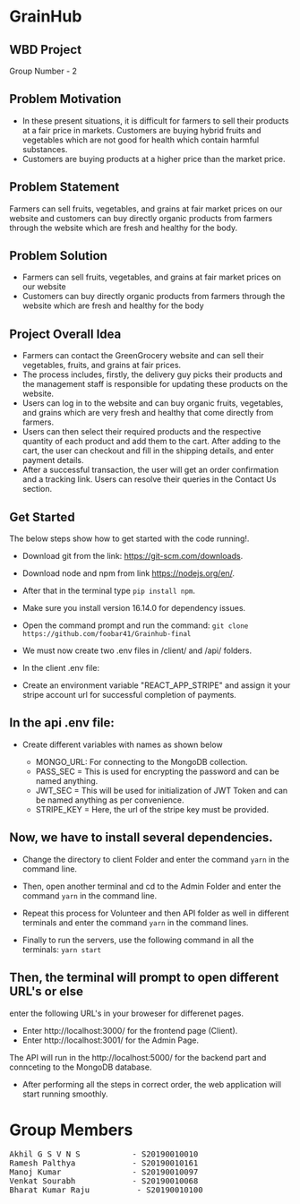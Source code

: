# GrainHub
## WBD Project

Group Number - 2

## Problem Motivation
- In these present situations, it is difficult for farmers to sell their products at a fair price in markets. Customers are buying hybrid fruits and vegetables which are not good for health which contain harmful substances.
- Customers are buying products at a higher price than the market price.

## Problem Statement
Farmers can sell fruits, vegetables, and grains at fair market prices on our website and customers can buy directly organic products from farmers through the website which are fresh and healthy for the body.
 
## Problem Solution
- Farmers can sell fruits, vegetables, and grains at fair market prices on our website
- Customers can buy directly organic products from farmers through the website which are fresh and healthy for the body

## Project Overall Idea
- Farmers can contact the GreenGrocery website and can sell their vegetables, fruits, and grains at fair prices.
- The process includes, firstly, the delivery guy picks their products and the management staff is responsible for
updating these products on the website.
- Users can log in to the website and can buy organic fruits, vegetables, and grains which are very fresh and healthy that come directly from farmers.
- Users can then select their required products and the respective quantity of each product and add them to the cart. After adding to the cart, the user can checkout and fill in the shipping details, and enter payment details.
- After a successful transaction, the user will get an order confirmation and a tracking link. Users can resolve their queries in the Contact Us section.


## Get Started

The below steps show how to get started with the code running!.

- Download git from the link:
https://git-scm.com/downloads.

- Download node and npm from link
https://nodejs.org/en/.

- After that in the terminal type ```pip install npm```.
- Make sure you install version 16.14.0 for dependency issues.

- Open the command prompt and run the command: 
```git clone https://github.com/foobar41/Grainhub-final```

- We must now create two .env files in /client/ and /api/ folders.
  
- In the client .env file:

- Create an environment variable "REACT_APP_STRIPE" and assign it your stripe account url for successful completion of payments.

## In the api .env file:

- Create different variables with names as shown below 

  - MONGO_URL: For connecting to the MongoDB collection.
  - PASS_SEC = This is used for encrypting the password and can be named anything. 
  - JWT_SEC = This will be used for initialization of JWT Token and can be named anything as per convenience.
  - STRIPE_KEY = Here, the url of the stripe key must be provided.

## Now, we have to install several dependencies.

- Change the directory to client Folder and enter the command ```yarn``` in the command line.
- Then, open another terminal and cd to the Admin Folder and enter the command ```yarn``` in the command line.
- Repeat this process for Volunteer and then API folder as well in different terminals and enter the command ```yarn``` in the command lines.

- Finally to run the servers, use the following command
in all the terminals: ```yarn start```

## Then, the terminal will prompt to open different URL's or else
enter the following URL's in your broweser for differenet pages.
- Enter http://localhost:3000/ for the frontend page (Client).
- Enter http://localhost:3001/ for the Admin Page.

The API will run in the http://localhost:5000/ for the backend part and connceting to the MongoDB database.

- After performing all the steps in correct order, the web application will start running smoothly. 

# Group Members

<pre>
Akhil G S V N S           - S20190010010
Ramesh Palthya            - S20190010161
Manoj Kumar               - S20190010097 
Venkat Sourabh            - S20190010068
Bharat Kumar Raju          - S20190010100
</pre>
